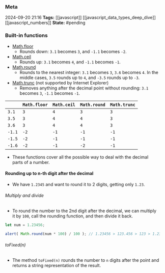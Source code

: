 ### Meta
2024-09-20 21:16
**Tags:** [[javascript]] [[javascript_data_types_deep_dive]] [[javascript_numbers]]
**State:** #pending 

### Built-in functions
- [Math.floor]([[js_Math.floor()]])
	- Rounds down: `3.1` becomes `3`, and `-1.1` becomes `-2`.
- [Math.ceil]([[js_Math.ceil()]])
	- Rounds up: `3.1` becomes `4`, and `-1.1` becomes `-1`.
- [Math.round]([[js_Math.round()]])
	- Rounds to the nearest integer: `3.1` becomes `3`, `3.6` becomes `4`. In the middle cases, `3.5` rounds up to `4`, and `-3.5` rounds up to `-3`.
- [Math.trunc]([[js_Math.trunc()]]) (not supported by Internet Explorer)
	- Removes anything after the decimal point without rounding: `3.1` becomes `3`, `-1.1` becomes `-1`.


|        | `Math.floor` | `Math.ceil` | `Math.round` | `Math.trunc` |
| ------ | ------------ | ----------- | ------------ | ------------ |
| `3.1`  | `3`          | `4`         | `3`          | `3`          |
| `3.5`  | `3`          | `4`         | `4`          | `3`          |
| `3.6`  | `3`          | `4`         | `4`          | `3`          |
| `-1.1` | `-2`         | `-1`        | `-1`         | `-1`         |
| `-1.5` | `-2`         | `-1`        | `-1`         | `-1`         |
| `-1.6` | `-2`         | `-1`        | `-2`         | `-1`         |

- These functions cover all the possible way to deal with the decimal parts of a number.

#### Rounding up to n-th digit after the decimal
- We have `1.2345` and want to round it to 2 digits, getting only `1.23`.

###### Multiply and divide
- To round the number to the 2nd digit after the decimal, we can multiply it by `100`, call the rounding function, and then divide it back.

```JavaScript title:app.js
let num = 1.23456;

alert( Math.round(num * 100) / 100 ); // 1.23456 > 123.456 > 123 > 1.23
```

###### toFixed(n)
- The method `toFixed(n)` rounds the number to `n` digits after the point and returns a string representation of the result.

```JavaScript title:app.js

```
